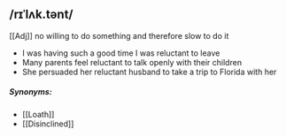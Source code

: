 ## /rɪˈlʌk.tənt/
[[Adj]]
no willing to do something and therefore slow to do it

- I was having such a good time I was reluctant to leave
- Many parents feel reluctant to talk openly with their children
- She persuaded her reluctant husband to take a trip to Florida with her

##### Synonyms:
- [[Loath]]
- [[Disinclined]]